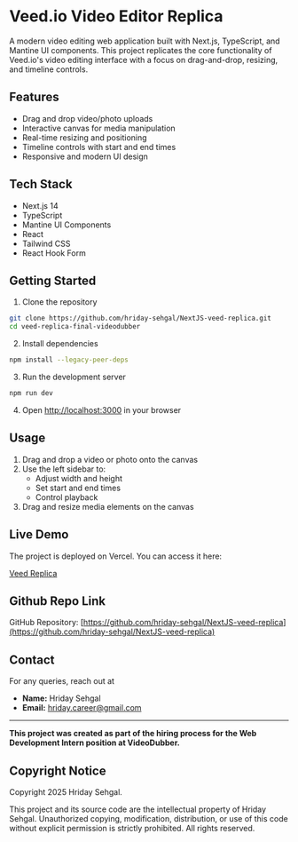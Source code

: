 # Veed.io Video Editor Replica

A modern video editing web application built with Next.js, TypeScript, and Mantine UI components. This project replicates the core functionality of Veed.io's video editing interface with a focus on drag-and-drop, resizing, and timeline controls.

## Features

- Drag and drop video/photo uploads
- Interactive canvas for media manipulation
- Real-time resizing and positioning
- Timeline controls with start and end times
- Responsive and modern UI design

## Tech Stack

- Next.js 14
- TypeScript
- Mantine UI Components
- React
- Tailwind CSS
- React Hook Form

## Getting Started

1. Clone the repository
```bash
git clone https://github.com/hriday-sehgal/NextJS-veed-replica.git
cd veed-replica-final-videodubber
```

2. Install dependencies
```bash
npm install --legacy-peer-deps
```

3. Run the development server
```bash
npm run dev
```

4. Open [http://localhost:3000](http://localhost:3000) in your browser

## Usage

1. Drag and drop a video or photo onto the canvas
2. Use the left sidebar to:
   - Adjust width and height
   - Set start and end times
   - Control playback
3. Drag and resize media elements on the canvas

## Live Demo

The project is deployed on Vercel. You can access it here:  

[Veed Replica](https://nextjs-veed-replica-videodubber-assignment.vercel.app/)

## Github Repo Link
GitHub Repository: [https://github.com/hriday-sehgal/NextJS-veed-replica](https://github.com/hriday-sehgal/NextJS-veed-replica)

## Contact
For any queries, reach out at

- **Name:** Hriday Sehgal  
- **Email:** hriday.career@gmail.com

---

**This project was created as part of the hiring process for the Web Development Intern position at VideoDubber.**  

## Copyright Notice

Copyright 2025 Hriday Sehgal. 

This project and its source code are the intellectual property of Hriday Sehgal. Unauthorized copying, modification, distribution, or use of this code without explicit permission is strictly prohibited. All rights reserved.
